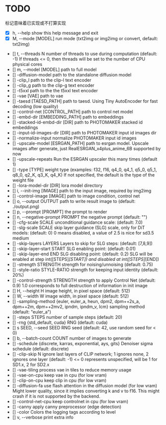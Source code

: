 # TODO

标记意味着已实现或不打算实现

- [x] h, --help                         show this help message and exit
- [x] M, --mode [MODEL]                 run mode (txt2img or img2img or convert, default: txt2img)
- [] t, --threads N                    number of threads to use during computation (default: -1)
                                     If threads <= 0, then threads will be set to the number of CPU physical cores
- [] m, --model [MODEL]                path to full model
- [] -diffusion-model                  path to the standalone diffusion model
- [] -clip_l                           path to the clip-l text encoder
- [] -clip_g                           path to the clip-g text encoder
- [] -t5xxl                            path to the the t5xxl text encoder
- [] -vae [VAE]                        path to vae
- [] -taesd [TAESD_PATH]               path to taesd. Using Tiny AutoEncoder for fast decoding (low quality)
- [] -control-net [CONTROL_PATH]       path to control net model
- [] -embd-dir [EMBEDDING_PATH]        path to embeddings
- [] -stacked-id-embd-dir [DIR]        path to PHOTOMAKER stacked id embeddings
- [] -input-id-images-dir [DIR]        path to PHOTOMAKER input id images dir
- [] -normalize-input                  normalize PHOTOMAKER input id images
- [] -upscale-model [ESRGAN_PATH]      path to esrgan model. Upscale images after generate, just RealESRGAN_x4plus_anime_6B supported by now
- [] -upscale-repeats                  Run the ESRGAN upscaler this many times (default 1)
- [] -type [TYPE]                      weight type (examples: f32, f16, q4_0, q4_1, q5_0, q5_1, q8_0, q2_K, q3_K, q4_K)
                                     If not specified, the default is the type of the weight file
- [] -lora-model-dir [DIR]             lora model directory
- [] i, --init-img [IMAGE]             path to the input image, required by img2img
- [] -control-image [IMAGE]            path to image condition, control net
- [] o, --output OUTPUT                path to write result image to (default: ./output.png)
- [] p, --prompt [PROMPT]              the prompt to render
- [] n, --negative-prompt PROMPT       the negative prompt (default: "")
- [] -cfg-scale SCALE                  unconditional guidance scale: (default: 7.0)
- [] -slg-scale SCALE                  skip layer guidance (SLG) scale, only for DiT models: (default: 0)
                                     0 means disabled, a value of 2.5 is nice for sd3.5 medium
- [] -skip-layers LAYERS               Layers to skip for SLG steps: (default: [7,8,9])
- [] -skip-layer-start START           SLG enabling point: (default: 0.01)
- [] -skip-layer-end END               SLG disabling point: (default: 0.2)
                                     SLG will be enabled at step int([STEPS]*[START]) and disabled at int([STEPS]*[END])
- [] -strength STRENGTH                strength for noising/unnoising (default: 0.75)
- [] -style-ratio STYLE-RATIO          strength for keeping input identity (default: 20%)
- [] -control-strength STRENGTH        strength to apply Control Net (default: 0.9)
                                     1.0 corresponds to full destruction of information in init image
- [] H, --height H                     image height, in pixel space (default: 512)
- [] W, --width W                      image width, in pixel space (default: 512)
- [] -sampling-method {euler, euler_a, heun, dpm2, dpm++2s_a, dpm++2m, dpm++2mv2, ipndm, ipndm_v, lcm}
                                     sampling method (default: "euler_a")
- [] -steps  STEPS                     number of sample steps (default: 20)
- [] -rng {std_default, cuda}          RNG (default: cuda)
- [] s SEED, --seed SEED               RNG seed (default: 42, use random seed for < 0)
- [] b, --batch-count COUNT            number of images to generate
- [] -schedule {discrete, karras, exponential, ays, gits} Denoiser sigma schedule (default: discrete)
- [] -clip-skip N                      ignore last layers of CLIP network; 1 ignores none, 2 ignores one layer (default: -1)
                                     <= 0 represents unspecified, will be 1 for SD1.x, 2 for SD2.x
- [] -vae-tiling                       process vae in tiles to reduce memory usage
- [] -vae-on-cpu                       keep vae in cpu (for low vram)
- [] -clip-on-cpu                      keep clip in cpu (for low vram)
- [] -diffusion-fa                     use flash attention in the diffusion model (for low vram)
                                     Might lower quality, since it implies converting k and v to f16.
                                     This might crash if it is not supported by the backend.
- [] -control-net-cpu                  keep controlnet in cpu (for low vram)
- [] -canny                            apply canny preprocessor (edge detection)
- [] -color                            Colors the logging tags according to level
- [] v, --verbose                      print extra info

